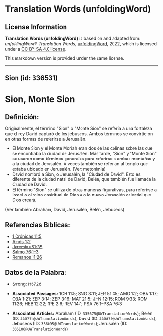 # Translation Words (unfoldingWord)

## License Information

**Translation Words (unfoldingWord)** is based on and adapted from: _unfoldingWord® Translation Words_, [unfoldingWord](https://unfoldingword.org/utw), 2022, which is licensed under a [CC BY-SA 4.0 license](https://creativecommons.org/licenses/by-sa/4.0/legalcode.en).

This markdown version is provided under the same license.



--------------------------------

## Sion (id: 336531)

Sion, Monte Sion
================

Definición:
-----------

Originalmente, el término "Sion" o "Monte Sion" se refería a una fortaleza que el rey David capturó de los jebuseos. Ambos términos se convirtieron en otras formas de referirse a Jerusalén.

* El Monte Sion y el Monte Moriah eran dos de las colinas sobre las que se encontraba la ciudad de Jerusalén. Más tarde, "Sion" y "Monte Sion" se usaron como términos generales para referirse a ambas montañas y a la ciudad de Jerusalén. A veces también se referían al templo que estaba ubicado en Jerusalén. (Ver: metonimia)
* David nombró a Sion, o Jerusalén, la "Ciudad de David". Esto es diferente de la ciudad natal de David, Belén, que también fue llamada la Ciudad de David.
* El término "Sion" se utiliza de otras maneras figurativas, para referirse a Israel o al reino espiritual de Dios o a la nueva Jerusalén celestial que Dios creará.

(Ver también: Abraham, David, Jerusalén, Belén, Jebuseos)

Referencias Bíblicas:
---------------------

* [1 Crónicas 11:5](https://ref.ly/1Chr11:5)
* [Amós 1:2](https://ref.ly/Amos1:2)
* [Jeremías 51:35](https://ref.ly/Jer51:35)
* [Salmo 76:1–3](https://ref.ly/Ps76:1-Ps76:3)
* [Romanos 11:26](https://ref.ly/Rom11:26)

Datos de la Palabra:
--------------------

* Strong: H6726

* **Associated Passages:** 1CH 11:5; SNG 3:11; JER 51:35; AMO 1:2; OBA 1:17; OBA 1:21; ZEP 3:14; ZEP 3:16; MAT 21:5; JHN 12:15; ROM 9:33; ROM 11:26; HEB 12:22; 1PE 2:6; REV 14:1; PSA 76:1–PSA 76:3
* **Associated Articles:** Abraham (ID: `335675@UWTranslationWords`); Belén (ID: `335774@UWTranslationWords`); David (ID: `335879@UWTranslationWords`); Jebuseos (ID: `336095@UWTranslationWords`); Jerusalén (ID: `336106@UWTranslationWords`)

